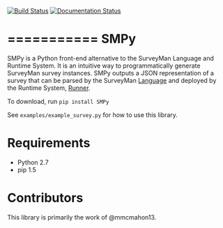 [![Build Status](https://travis-ci.org/SurveyMan/SMPy.svg?branch=master)](https://travis-ci.org/SurveyMan/SMPy)
[![Documentation Status](https://readthedocs.org/projects/smpy/badge/?version=latest)](https://readthedocs.org/projects/smpy/?badge=latest)
 
===========
SMPy
===========
SMPy is a Python front-end alternative to the SurveyMan Language and Runtime System. It is an intuitive way to programmatically generate SurveyMan survey instances. SMPy outputs a JSON representation of a survey that can be parsed by the SurveyMan [Language](http://surveyman.github.io/SurveyMan) and deployed by the Runtime System, [Runner](http://surveyman.github.io/Runner).

To download, run
`pip install SMPy`

See `examples/example_survey.py` for how to use this library.

Requirements
===========

* Python 2.7
* pip 1.5

Contributors
===========

This library is primarily the work of @mmcmahon13. 
